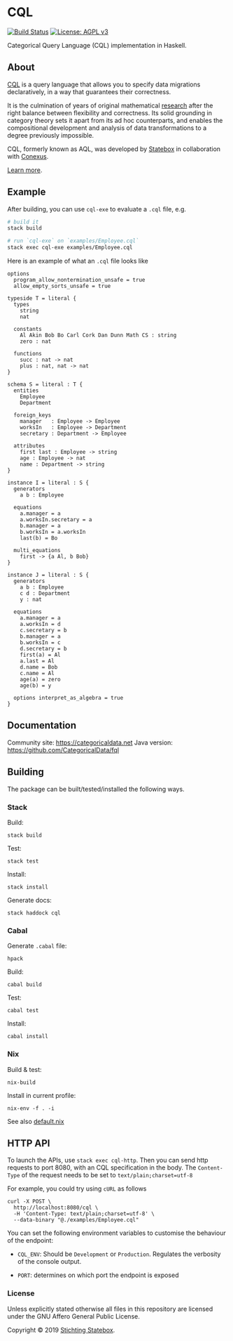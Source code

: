 # CQL

[![Build Status](https://travis-ci.com/statebox/cql.svg?branch=master&token=Ljpteop2x6Z8X4NsFyyn)](https://travis-ci.com/statebox/cql)
[![License: AGPL v3](https://img.shields.io/badge/License-AGPL%20v3-blue.svg)](https://www.gnu.org/licenses/agpl-3.0)

Categorical Query Language (CQL) implementation in Haskell.


## About

[CQL](https://www.categoricaldata.net) is a query language that allows you to specify data migrations declaratively, in a way that guarantees their correctness. 

It is the culmination of years of original mathematical [research](https://www.categoricaldata.net/papers.php) after the right balance between flexibility and correctness. Its solid grounding in category theory sets it apart from its ad hoc counterparts, and enables the compositional development and analysis of data transformations to a degree previously impossible.

CQL, formerly known as AQL, was developed by [Statebox](https://www.statebox.org) in collaboration with [Conexus](http://conexus.ai/).

[Learn more](https://www.categoricaldata.net/index.php).

## Example

After building, you can use `cql-exe` to evaluate a `.cql` file, e.g.

```sh
# build it
stack build

# run `cql-exe` on `examples/Employee.cql`
stack exec cql-exe examples/Employee.cql
```

Here is an example of what an `.cql` file looks like

```
options
  program_allow_nontermination_unsafe = true
  allow_empty_sorts_unsafe = true

typeside T = literal {
  types
    string
    nat

  constants
    Al Akin Bob Bo Carl Cork Dan Dunn Math CS : string
    zero : nat

  functions
    succ : nat -> nat
    plus : nat, nat -> nat
}

schema S = literal : T {
  entities
    Employee
    Department

  foreign_keys
    manager   : Employee -> Employee
    worksIn   : Employee -> Department
    secretary : Department -> Employee

  attributes
    first last : Employee -> string
    age : Employee -> nat
    name : Department -> string
}

instance I = literal : S {
  generators
    a b : Employee

  equations
    a.manager = a
    a.worksIn.secretary = a
    b.manager = a
    b.worksIn = a.worksIn
    last(b) = Bo

  multi_equations
    first -> {a Al, b Bob}
}

instance J = literal : S {
  generators
    a b : Employee
    c d : Department
    y : nat

  equations
    a.manager = a
    a.worksIn = d
    c.secretary = b
    b.manager = a
    b.worksIn = c
    d.secretary = b
    first(a) = Al
    a.last = Al
    d.name = Bob
    c.name = Al
    age(a) = zero
    age(b) = y

  options interpret_as_algebra = true
}
```

## Documentation

Community site: https://categoricaldata.net
Java version: https://github.com/CategoricalData/fql

## Building

The package can be built/tested/installed the following ways.

### Stack

Build:

`stack build`

Test:

`stack test`

Install:

`stack install`

Generate docs:

`stack haddock cql`

### Cabal

Generate `.cabal` file:

`hpack`

Build:

`cabal build`

Test:

`cabal test`

Install:

`cabal install`

### Nix

Build & test:

`nix-build`

Install in current profile:

`nix-env -f . -i`

See also [default.nix](default.nix)

## HTTP API

To launch the APIs, use `stack exec cql-http`. Then you can send http requests to port 8080, with an CQL specification in the body. The `Content-Type` of the request needs to be set to `text/plain;charset=utf-8`

For example, you could try using `cURL` as follows

```
curl -X POST \
  http://localhost:8080/cql \
  -H 'Content-Type: text/plain;charset=utf-8' \
  --data-binary "@./examples/Employee.cql"
```

You can set the following environment variables to customise the behaviour of the endpoint:

- `CQL_ENV`: Should be `Development` or `Production`. Regulates the verbosity of the console output.

- `PORT`: determines on which port the endpoint is exposed

### License

Unless explicitly stated otherwise all files in this repository are licensed under the GNU Affero General Public License.

Copyright © 2019 [Stichting Statebox](https://statebox.nl).
